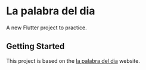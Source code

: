 # La palabra del dia

A new Flutter project to practice.

## Getting Started

This project is based on the [la palabra del dia](https://lapalabradeldia.com) website.